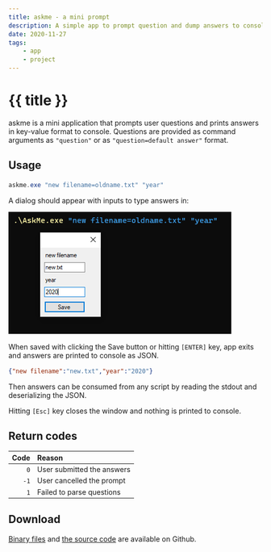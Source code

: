 ```yaml
---
title: askme - a mini prompt
description: A simple app to prompt question and dump answers to console as JSON
date: 2020-11-27
tags:
    - app
    - project
---
```


# {{ title }}

askme is a mini application that prompts user questions and prints answers in key-value format to console.
Questions are provided as command arguments as `"question"` or as `"question=default answer"` format.

## Usage

```powershell
askme.exe "new filename=oldname.txt" "year"
```

A dialog should appear with inputs to type answers in:

![askme dialog](./askme.png)

When saved with clicking the Save button or hitting `[ENTER]` key, app exits and answers are printed to console as JSON.

```json
{"new filename":"new.txt","year":"2020"}
```

Then answers can be consumed from any script by reading the stdout and deserializing the JSON.

Hitting `[Esc]` key closes the window and nothing is printed to console.

## Return codes

| Code | Reason |
|-----:|:-------|
|`0`| User submitted the answers|
|`-1`| User cancelled the prompt|
|`1`| Failed to parse questions|


## Download

[Binary files][releases] and [the source code][source] are available on Github.

[releases]: https://github.com/abdusco/askme/releases
[source]: https://github.com/abdusco/askme